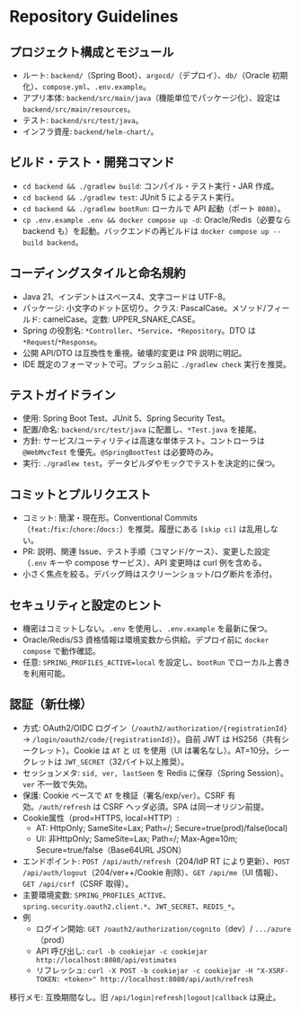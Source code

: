 # Repository Guidelines

## プロジェクト構成とモジュール
- ルート: `backend/`（Spring Boot）、`argocd/`（デプロイ）、`db/`（Oracle 初期化）、`compose.yml`、`.env.example`。
- アプリ本体: `backend/src/main/java`（機能単位でパッケージ化）、設定は `backend/src/main/resources`。
- テスト: `backend/src/test/java`。
- インフラ資産: `backend/helm-chart/`。

## ビルド・テスト・開発コマンド
- `cd backend && ./gradlew build`: コンパイル・テスト実行・JAR 作成。
- `cd backend && ./gradlew test`: JUnit 5 によるテスト実行。
- `cd backend && ./gradlew bootRun`: ローカルで API 起動（ポート `8080`）。
- `cp .env.example .env && docker compose up -d`: Oracle/Redis（必要なら backend も）を起動。バックエンドの再ビルドは `docker compose up --build backend`。

## コーディングスタイルと命名規約
- Java 21、インデントはスペース4、文字コードは UTF-8。
- パッケージ: 小文字のドット区切り。クラス: PascalCase。メソッド/フィールド: camelCase。定数: UPPER_SNAKE_CASE。
- Spring の役割名: `*Controller`、`*Service`、`*Repository`。DTO は `*Request`/`*Response`。
- 公開 API/DTO は互換性を重視。破壊的変更は PR 説明に明記。
- IDE 既定のフォーマットで可。プッシュ前に `./gradlew check` 実行を推奨。

## テストガイドライン
- 使用: Spring Boot Test、JUnit 5、Spring Security Test。
- 配置/命名: `backend/src/test/java` に配置し、`*Test.java` を接尾。
- 方針: サービス/ユーティリティは高速な単体テスト。コントローラは `@WebMvcTest` を優先。`@SpringBootTest` は必要時のみ。
- 実行: `./gradlew test`。データビルダやモックでテストを決定的に保つ。

## コミットとプルリクエスト
- コミット: 簡潔・現在形。Conventional Commits（`feat:`/`fix:`/`chore:`/`docs:`）を推奨。履歴にある `[skip ci]` は乱用しない。
- PR: 説明、関連 Issue、テスト手順（コマンド/ケース）、変更した設定（`.env` キーや compose サービス）、API 変更時は curl 例を含める。
- 小さく焦点を絞る。デバッグ時はスクリーンショット/ログ断片を添付。

## セキュリティと設定のヒント
- 機密はコミットしない。`.env` を使用し、`.env.example` を最新に保つ。
- Oracle/Redis/S3 資格情報は環境変数から供給。デプロイ前に `docker compose` で動作確認。
- 任意: `SPRING_PROFILES_ACTIVE=local` を設定し、`bootRun` でローカル上書きを利用可能。

## 認証（新仕様）
- 方式: OAuth2/OIDC ログイン（`/oauth2/authorization/{registrationId}` → `/login/oauth2/code/{registrationId}`）。自前 JWT は HS256（共有シークレット）。Cookie は `AT` と `UI` を使用（UI は署名なし）。AT=10分。シークレットは `JWT_SECRET`（32バイト以上推奨）。
- セッションメタ: `sid, ver, lastSeen` を Redis に保存（Spring Session）。`ver` 不一致で失効。
- 保護: Cookie ベースで `AT` を検証（署名/exp/`ver`）。CSRF 有効。`/auth/refresh` は CSRF ヘッダ必須。SPA は同一オリジン前提。
- Cookie属性（prod=HTTPS, local=HTTP）:
  - AT: HttpOnly; SameSite=Lax; Path=/; Secure=true(prod)/false(local)
  - UI: 非HttpOnly; SameSite=Lax; Path=/; Max-Age≈10m; Secure=true/false（Base64URL JSON）
- エンドポイント: `POST /api/auth/refresh`（204/IdP RT により更新）、`POST /api/auth/logout`（204/ver++/Cookie 削除）、`GET /api/me`（UI 情報）、`GET /api/csrf`（CSRF 取得）。
- 主要環境変数: `SPRING_PROFILES_ACTIVE`、`spring.security.oauth2.client.*`、`JWT_SECRET`、`REDIS_*`。
- 例
  - ログイン開始: `GET /oauth2/authorization/cognito`（dev）/ `.../azure`（prod）
  - API 呼び出し: `curl -b cookiejar -c cookiejar http://localhost:8080/api/estimates`
  - リフレッシュ: `curl -X POST -b cookiejar -c cookiejar -H "X-XSRF-TOKEN: <token>" http://localhost:8080/api/auth/refresh`

移行メモ: 互換期間なし。旧 `/api/login|refresh|logout|callback` は廃止。
